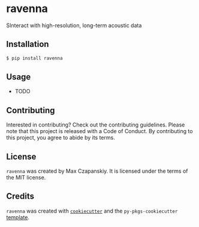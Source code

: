 # ravenna

SInteract with high-resolution, long-term acoustic data

## Installation

```bash
$ pip install ravenna
```

## Usage

- TODO

## Contributing

Interested in contributing? Check out the contributing guidelines. Please note that this project is released with a Code of Conduct. By contributing to this project, you agree to abide by its terms.

## License

`ravenna` was created by Max Czapanskiy. It is licensed under the terms of the MIT license.

## Credits

`ravenna` was created with [`cookiecutter`](https://cookiecutter.readthedocs.io/en/latest/) and the `py-pkgs-cookiecutter` [template](https://github.com/py-pkgs/py-pkgs-cookiecutter).
